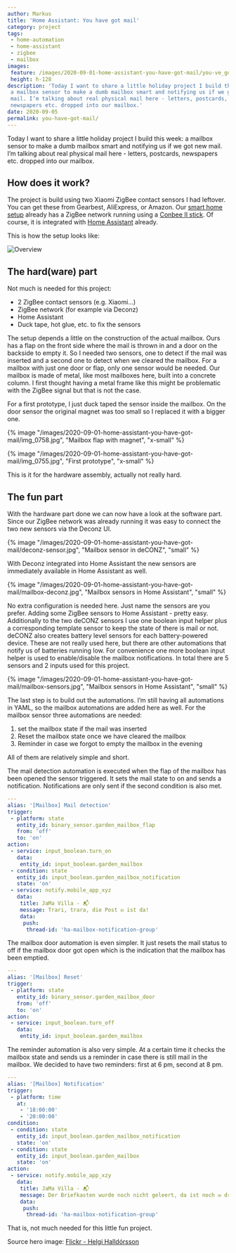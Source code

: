 ```yaml
---
author: Markus
title: 'Home Assistant: You have got mail'
category: project
tags:
 - home-automation
 - home-assistant
 - zigbee
 - mailbox
images:
 feature: /images/2020-09-01-home-assistant-you-have-got-mail/you-ve_got_mail_-2685196800-.jpg
 height: h-128
description: 'Today I want to share a little holiday project I build this week:
 a mailbox sensor to make a dumb mailbox smart and notifying us if we got new
 mail. I’m talking about real physical mail here - letters, postcards,
 newspapers etc. dropped into our mailbox.'
date: 2020-09-05
permalink: you-have-got-mail/
---
```


Today I want to share a little holiday project I build this week: a mailbox sensor to make a dumb mailbox smart and notifying us if we got new mail. I’m talking about real physical mail here - letters, postcards, newspapers etc. dropped into our mailbox.

## How does it work?

The project is build using two Xiaomi ZigBee contact sensors I had leftover. You can get these from Gearbest, AliExpress, or Amazon. Our [smart home setup](/jama-villa) already has a ZigBee network running using a [Conbee II stick](https://phoscon.de/en/conbee2). Of course, it is integrated with [Home Assistant](https://www.home-assistant.io) already.

This is how the setup looks like:

![Overview](/images/2020-09-01-home-assistant-you-have-got-mail/mailbox-sensor-diagram.png)

## The hard(ware) part

Not much is needed for this project:

- 2 ZigBee contact sensors (e.g. Xiaomi...)
- ZigBee network (for example via Deconz)
- Home Assistant
- Duck tape, hot glue, etc. to fix the sensors

The setup depends a little on the construction of the actual mailbox. Ours has a flap on the front side where the mail is thrown in and a door on the backside to empty it. So I needed two sensors, one to detect if the mail was inserted and a second one to detect when we cleared the mailbox. For a mailbox with just one door or flap, only one sensor would be needed. Our mailbox is made of metal, like most mailboxes here, built into a concrete column. I first thought having a metal frame like this might be problematic with the ZigBee signal but that is not the case.

For a first prototype, I just duck taped the sensor inside the mailbox. On the door sensor the original magnet was too small so I replaced it with a bigger one.

{% image "/images/2020-09-01-home-assistant-you-have-got-mail/img_0758.jpg", "Mailbox flap with magnet", "x-small" %}

{% image "/images/2020-09-01-home-assistant-you-have-got-mail/img_0755.jpg", "First prototype", "x-small" %}

This is it for the hardware assembly, actually not really hard.

## The fun part

With the hardware part done we can now have a look at the software part. Since our ZigBee network was already running it was easy to connect the two new sensors via the Deconz UI.

{% image "/images/2020-09-01-home-assistant-you-have-got-mail/deconz-sensor.jpg", "Mailbox sensor in deCONZ", "small" %}

With Deconz integrated into Home Assistant the new sensors are immediately available in Home Assistant as well.

{% image "/images/2020-09-01-home-assistant-you-have-got-mail/mailbox-deconz.jpg", "Mailbox sensors in Home Assistant", "small" %}

No extra configuration is needed here. Just name the sensors are you prefer. Adding some ZigBee sensors to Home Assistant - pretty easy. Additionally to the two deCONZ sensors I use one boolean input helper plus a corresponding template sensor to keep the state of there is mail or not. deCONZ also creates battery level sensors for each battery-powered device. These are not really used here, but there are other automations that notify us of batteries running low. For convenience one more boolean input helper is used to enable/disable the mailbox notifications. In total there are 5 sensors and 2 inputs used for this project.

{% image "/images/2020-09-01-home-assistant-you-have-got-mail/mailbox-sensors.jpg", "Mailbox sensors in Home Assistant", "small" %}

The last step is to build out the automations. I’m still having all automations in YAML, so the mailbox automations are added here as well. For the mailbox sensor three automations are needed:

1. set the mailbox state if the mail was inserted
2. Reset the mailbox state once we have cleared the mailbox
3. Reminder in case we forgot to empty the mailbox in the evening

All of them are relatively simple and short.

The mail detection automation is executed when the flap of the mailbox has been opened the sensor triggered. It sets the mail state to on and sends a notification. Notifications are only sent if the second condition is also met.

```yaml
---
alias: '[Mailbox] Mail detection'
trigger:
 - platform: state
   entity_id: binary_sensor.garden_mailbox_flap
   from: 'off'
   to: 'on'
action:
 - service: input_boolean.turn_on
   data:
    entity_id: input_boolean.garden_mailbox
 - condition: state
   entity_id: input_boolean.garden_mailbox_notification
   state: 'on'
 - service: notify.mobile_app_xyz
   data:
    title: JaMa Villa - 📬
    message: Trari, trara, die Post ✉️ ist da!
    data:
     push:
      thread-id: 'ha-mailbox-notification-group'
```

The mailbox door automation is even simpler. It just resets the mail status to off if the mailbox door got open which is the indication that the mailbox has been emptied.

```yaml
---
alias: '[Mailbox] Reset'
trigger:
 - platform: state
   entity_id: binary_sensor.garden_mailbox_door
   from: 'off'
   to: 'on'
action:
 - service: input_boolean.turn_off
   data:
    entity_id: input_boolean.garden_mailbox
```

The reminder automation is also very simple. At a certain time it checks the mailbox state and sends us a reminder in case there is still mail in the mailbox. We decided to have two reminders: first at 6 pm, second at 8 pm.

```yaml
---
alias: '[Mailbox] Notification'
trigger:
 - platform: time
   at:
    - '18:00:00'
    - '20:00:00'
condition:
 - condition: state
   entity_id: input_boolean.garden_mailbox_notification
   state: 'on'
 - condition: state
   entity_id: input_boolean.garden_mailbox
   state: 'on'
action:
 - service: notify.mobile_app_xzy
   data:
    title: JaMa Villa - 📬
    message: Der Briefkasten wurde noch nicht geleert, da ist noch ✉️ drin.
    data:
     push:
      thread-id: 'ha-mailbox-notification-group'
```

<github-badge repo="mhaack/home-assistant-config"></github-badge>

That is, not much needed for this little fun project.

Source hero image: [Flickr - Helgi Halldórsson](https://www.flickr.com/photos/8058853@N06/2685196800)
